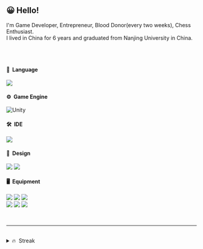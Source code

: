 ## 😀 Hello!

I'm Game Developer, Entrepreneur, Blood Donor(every two weeks), Chess Enthusiast.
<br>
I lived in China for 6 years and graduated from Nanjing University in China.

<br>
<br>

#### 🚀 &nbsp;Language
<img src="https://img.shields.io/badge/C&thinsp;%23-7F00FF?style=for-the-badge&logo=.net&logoColor=white?"/>

#### ⚙️ &nbsp;Game Engine

<img alt="Unity" src="https://img.shields.io/badge/unity%20-%23000000.svg?&style=for-the-badge&logo=unity&logoColor=white"/>

#### 🛠 &nbsp;IDE
<img src="https://img.shields.io/badge/Rider-000000?&style=for-the-badge&logo=rider&logoColor=white"/>

#### 🎨 &nbsp;Design
<img src="https://img.shields.io/badge/Aseprite-7D929E?&style=for-the-badge&logo=aseprite&logoColor=white"/> <img src="https://img.shields.io/badge/photoshop%20-%2331A8FF.svg?&style=for-the-badge&logo=adobe%20photoshop&logoColor=white"/>

#### 🖥️ &nbsp;Equipment
<img src="https://img.shields.io/badge/Apple-Mac_Mini_2018-999999?style=for-the-badge&logo=apple&logoColor=white"/> <img src="https://img.shields.io/badge/Windows-AMD_RYZEN_3-0078D6?style=for-the-badge&logo=windows&logoColor=white"/> <img src="https://img.shields.io/badge/Android-Galaxy_Note_10_/_Tab_A-1428A0?style=for-the-badge&logo=android&logoColor=white"/><br>
<img src="https://img.shields.io/badge/Bose_QC35_||-000000?style=for-the-badge&logo=bose&logoColor=white"/> <img src="https://img.shields.io/badge/Logitech_G102-00B8FC?style=for-the-badge&logo=logitech&logoColor=white"/> <img src="https://img.shields.io/badge/Keychron_K1-000000?style=for-the-badge&logo=keras&logoColor=white"/>


<br>

---

<br>
<details>
    <summary> 🔥 &nbsp;Streak </summary>

<br>

<img align="center" src="https://github-readme-streak-stats.herokuapp.com/?user=hanminsik&count_private=true&theme=radical" alt="hanminsik" />

<br>
<br>

<!--START_SECTION:waka-->
```text
No Activity tracked this Week
```
<!--END_SECTION:waka-->

</details>




